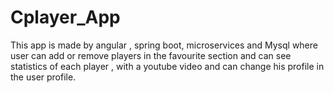 # Cplayer_App
 This app is made by angular , spring boot, microservices and Mysql  where  user can add or remove players in the favourite section and can see statistics of each player , with a youtube video and can change his profile in the user profile.

